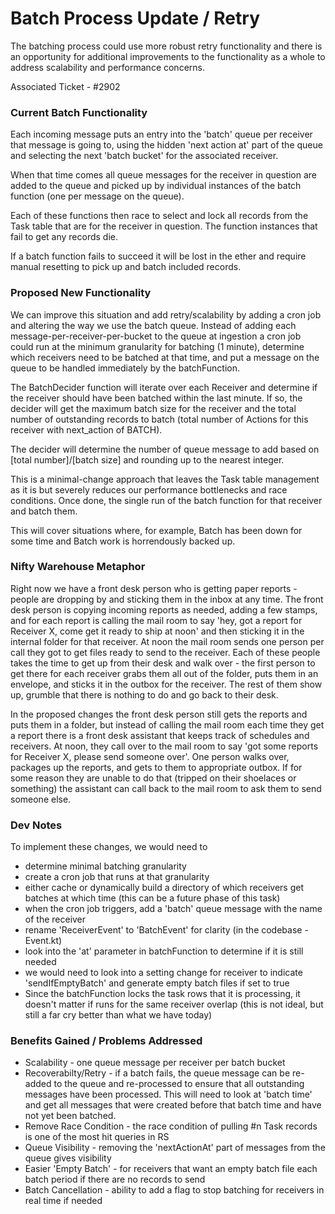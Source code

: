 # Batch Process Update / Retry
The batching process could use more robust retry functionality and there is an opportunity for additional improvements
to the functionality as a whole to address scalability and performance concerns.

Associated Ticket - #2902

### Current Batch Functionality  
Each incoming message puts an entry into the 'batch' queue per receiver that message is going to, using the hidden
'next action at' part of the queue and selecting the next 'batch bucket' for the associated receiver.

When that time comes all queue messages for the receiver in question are added to the queue and picked up by individual 
instances of the batch function (one per message on the queue). 

Each of these functions then race to select and lock 
all records from the Task table that are for the receiver in question. The function instances that fail to get any
records die.

If a batch function fails to succeed it will be lost in the ether and require manual resetting to pick up and batch
included records.

### Proposed New Functionality
We can improve this situation and add retry/scalability by adding a cron job and altering the way we use the batch
queue. Instead of adding each message-per-receiver-per-bucket to the queue at ingestion a cron job could run at
the minimum granularity for batching (1 minute), determine which receivers need to be batched at that time, and put a 
message on the queue to be handled immediately by the batchFunction. 

The BatchDecider function will iterate over each Receiver and determine if the receiver should have been batched
within the last minute. If so, the decider will get the maximum batch size for the receiver and the total number
of outstanding records to batch (total number of Actions for this receiver with next_action of BATCH).

The decider will determine the number of queue message to add based on [total number]/[batch size] and rounding up 
to the nearest integer.

This is a minimal-change approach that leaves the
Task table management as it is but severely reduces our performance bottlenecks and race conditions. Once done, the
single run of the batch function for that receiver and batch them.

This will cover situations where, for example, Batch has been down for some time and Batch work is horrendously backed up.

### Nifty Warehouse Metaphor
Right now we have a front desk person who is getting paper reports - people are dropping by and sticking them in the
inbox at any time. The front desk person is copying incoming reports as needed, adding a few stamps, and for each 
report is calling the mail room to say 'hey, got a report for Receiver X, come get it ready to ship at 
noon' and then sticking it in the internal folder for that receiver. At noon the mail room sends one person per call 
they got to get files ready to send to the receiver. Each of these people takes the time to get up from their desk and 
walk over - the first person to get there for each receiver grabs them all out of the folder, puts them in an
envelope, and sticks it in the outbox for the receiver. The rest of them show up, grumble that there is nothing to do
and go back to their desk.

In the proposed changes the front desk person still gets the reports and puts them in a folder, but instead of calling
the mail room each time they get a report there is a front desk assistant that keeps track of schedules and receivers.
At noon, they call over to the mail room to say 'got some reports for Receiver X, please send someone over'. One person
walks over, packages up the reports, and gets to them to appropriate outbox. If for some reason they are unable to 
do that (tripped on their shoelaces or something) the assistant can call back to the mail room to ask them to send
someone else.

### Dev Notes
To implement these changes, we would need to
* determine minimal batching granularity
* create a cron job that runs at that granularity
* either cache or dynamically build a directory of which receivers get batches at which time (this can be a future
phase of this task)
* when the cron job triggers, add a 'batch' queue message with the name of the receiver
* rename 'ReceiverEvent' to 'BatchEvent' for clarity (in the codebase - Event.kt)
* look into the 'at' parameter in batchFunction to determine if it is still needed
* we would need to look into a setting change for receiver to indicate 'sendIfEmptyBatch' and generate empty batch
files if set to true
* Since the batchFunction locks the task rows that it is processing, it doesn't matter if runs for the same receiver
overlap (this is not ideal, but still a far cry better than what we have today)

### Benefits Gained / Problems Addressed
- Scalability - one queue message per receiver per batch bucket
- Recoverabilty/Retry - if a batch fails, the queue message can be re-added to the queue and re-processed to ensure
that all outstanding messages have been processed. This will need to look at 'batch time' and get all messages that
were created before that batch time and have not yet been batched.
- Remove Race Condition - the race condition of pulling #n Task records is one of the most hit queries in RS
- Queue Visibility - removing the 'nextActionAt' part of messages from the queue gives visibility
- Easier 'Empty Batch' - for receivers that want an empty batch file each batch period if there are no records to send
- Batch Cancellation - ability to add a flag to stop batching for receivers in real time if needed
